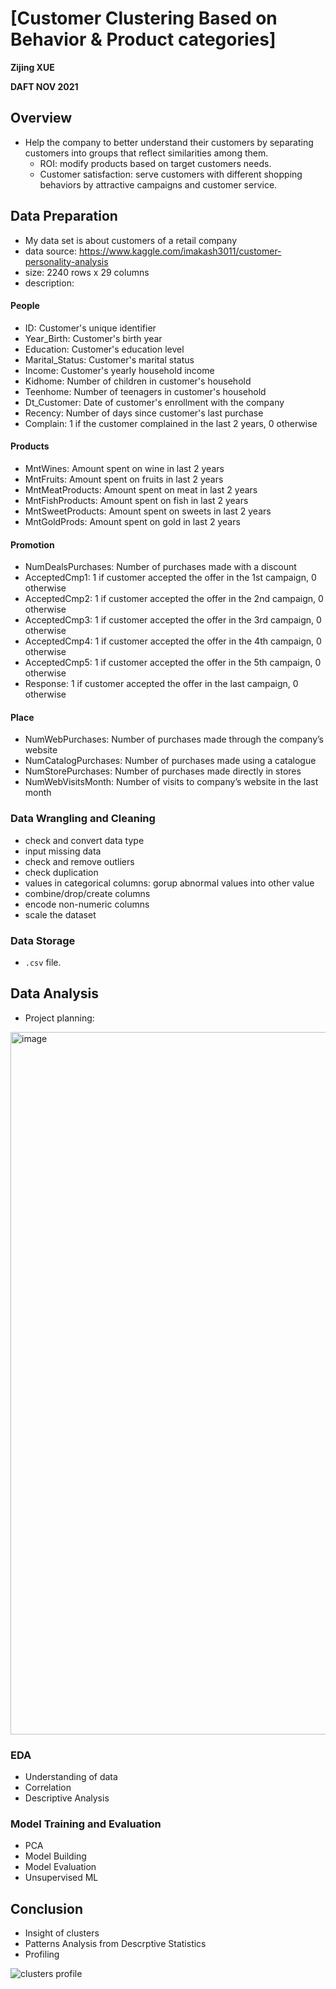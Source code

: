 # [Customer Clustering Based on Behavior & Product categories]

**Zijing XUE**

**DAFT NOV 2021**

## Overview

* Help the company to better understand their customers by separating customers into groups that reflect similarities among them.
	* ROI: modify products based on target customers needs.
	* Customer satisfaction: serve customers with different shopping behaviors by attractive campaigns and customer service.

## Data Preparation

* My data set is about customers of a retail company
* data source: 
 https://www.kaggle.com/imakash3011/customer-personality-analysis
* size: 2240 rows x 29 columns
* description:

#### People

* ID: Customer's unique identifier
* Year_Birth: Customer's birth year
* Education: Customer's education level
* Marital_Status: Customer's marital status
* Income: Customer's yearly household income
* Kidhome: Number of children in customer's household
* Teenhome: Number of teenagers in customer's household
* Dt_Customer: Date of customer's enrollment with the company
* Recency: Number of days since customer's last purchase
* Complain: 1 if the customer complained in the last 2 years, 0 otherwise

#### Products

* MntWines: Amount spent on wine in last 2 years
* MntFruits: Amount spent on fruits in last 2 years
* MntMeatProducts: Amount spent on meat in last 2 years
* MntFishProducts: Amount spent on fish in last 2 years
* MntSweetProducts: Amount spent on sweets in last 2 years
* MntGoldProds: Amount spent on gold in last 2 years
 
#### Promotion

* NumDealsPurchases: Number of purchases made with a discount
* AcceptedCmp1: 1 if customer accepted the offer in the 1st campaign, 0 otherwise
* AcceptedCmp2: 1 if customer accepted the offer in the 2nd campaign, 0 otherwise
* AcceptedCmp3: 1 if customer accepted the offer in the 3rd campaign, 0 otherwise
* AcceptedCmp4: 1 if customer accepted the offer in the 4th campaign, 0 otherwise
* AcceptedCmp5: 1 if customer accepted the offer in the 5th campaign, 0 otherwise
* Response: 1 if customer accepted the offer in the last campaign, 0 otherwise

#### Place

* NumWebPurchases: Number of purchases made through the company’s website
* NumCatalogPurchases: Number of purchases made using a catalogue
* NumStorePurchases: Number of purchases made directly in stores
* NumWebVisitsMonth: Number of visits to company’s website in the last month

### Data Wrangling and Cleaning

* check and convert data type
* input missing data
* check and remove outliers
* check duplication
* values in categorical columns: gorup abnormal values into other value 
* combine/drop/create columns
* encode non-numeric columns
* scale the dataset

### Data Storage

* `.csv` file.

## Data Analysis

* Project planning:
<img width="1124" alt="image" src="https://user-images.githubusercontent.com/93996718/153622663-3ce6d64a-a043-431b-8aa5-e2a88fbc64c8.png">

### EDA
* Understanding of data
* Correlation
* Descriptive Analysis


### Model Training and Evaluation
* PCA
* Model Building 
* Model Evaluation
* Unsupervised ML

## Conclusion
* Insight of clusters
* Patterns Analysis from Descrptive Statistics
* Profiling

![clusters profile](https://user-images.githubusercontent.com/93996718/153616643-19fe1290-3e7a-42e7-b18d-be66e2dc90ad.jpg)
